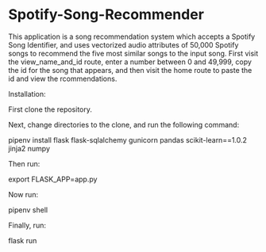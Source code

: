 # Spotify-Song-Recommender
This application is a song recommendation system which accepts a Spotify Song Identifier, and uses vectorized audio attributes of 50,000 Spotify songs to recommend the five most similar songs to the input song. First visit the view_name_and_id route, enter a number between 0 and 49,999, copy the id for the song that appears, and then visit the home route to paste the id and view the rcommendations.

Installation:

First clone the repository.

Next, change directories to the clone, and run the following command:

pipenv install flask flask-sqlalchemy gunicorn pandas scikit-learn==1.0.2 jinja2 numpy

Then run:

export FLASK_APP=app.py

Now run:

pipenv shell

Finally, run:

flask run
